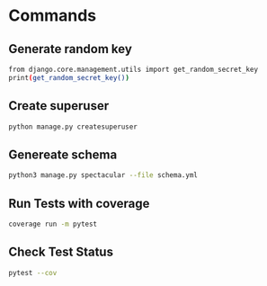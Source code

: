 
# Commands
## Generate random key
```bash
from django.core.management.utils import get_random_secret_key
print(get_random_secret_key())
```


## Create superuser
```bash
python manage.py createsuperuser
```

## Genereate schema
```bash
python3 manage.py spectacular --file schema.yml
```

##  Run Tests with coverage
```bash
coverage run -m pytest
```

## Check Test Status
```bash
pytest --cov
```


